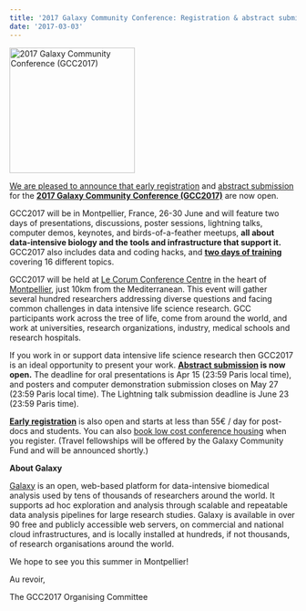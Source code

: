 ```yaml
---
title: '2017 Galaxy Community Conference: Registration & abstract submission are open'
date: '2017-03-03'
---
```

<div class="right"><a href="https://gcc2017.sciencesconf.org/"><img src="/images/logos/gcc2017-logo-300.png" alt='2017 Galaxy Community Conference (GCC2017)' width="220" /></div>

We are pleased to announce that  [early registration](https://gcc2017.sciencesconf.org/page/registration) and [abstract submission](https://gcc2017.sciencesconf.org/page/submit) for the **[2017 Galaxy Community Conference (GCC2017)](https://gcc2017.sciencesconf.org/)** are now open.

GCC2017 will be in Montpellier, France, 26-30 June and will feature two days of presentations, discussions, poster sessions, lightning talks, computer demos, keynotes, and birds-of-a-feather meetups, **all about data-intensive biology and the tools and infrastructure that support it.** GCC2017 also includes data and coding hacks, and **[two days of training](https://gcc2017.sched.com/overview/type/Training)** covering 16 different topics.
 
GCC2017 will be held at [Le Corum Conference Centre](http://www.montpellier-events.com/en/The-Corum/Presentation) in the heart of [Montpellier](https://gcc2017.sciencesconf.org/page/location), just 10km from the Mediterranean. This event will gather several hundred researchers addressing diverse questions and facing common challenges in data intensive life science research. GCC participants work across the tree of life, come from around the world, and work at universities, research organizations, industry, medical schools and research hospitals.  

If you work in or support data intensive life science research then GCC2017 is an ideal opportunity to present your work.  **[Abstract submission](https://gcc2017.sciencesconf.org/page/submit) is now open.**  The deadline for oral presentations is Apr 15 (23:59 Paris local time), and posters and computer demonstration submission closes on May 27 (23:59 Paris local time). The Lightning talk submission deadline is June 23 (23:59 Paris time). 

**[Early registration](https://gcc2017.sciencesconf.org/page/registration)** is also open and starts at less than 55€ / day for post-docs and students.  You can also [book low cost conference housing](https://gcc2017.sciencesconf.org/page/lodging) when you register. (Travel fellowships will be offered by the Galaxy Community Fund and will be announced shortly.) 

**About Galaxy**

[Galaxy](https://galaxyproject.org/) is an open, web-based platform for data-intensive biomedical analysis used by tens of thousands of researchers around the world.  It supports ad hoc exploration and analysis through scalable and repeatable data analysis pipelines for large research studies. Galaxy is available in over 90 free and publicly accessible web servers, on commercial and national cloud infrastructures, and is locally installed at hundreds, if not thousands, of research organisations around the world.

We hope to see you this summer in Montpellier!

Au revoir,

The GCC2017 Organising Committee

